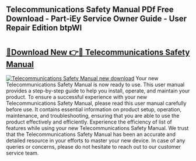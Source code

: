 ## Telecommunications Safety Manual PDf Free Download - Part-iEy Service Owner Guide - User Repair Edition btpWl

# <h2><a href="http://cf21714.oget.top/?id=Telecommunications+Safety+Manual">🔗Download New 👉🔴 Telecommunications Safety Manual</a></h2>

[![Telecommunications Safety Manual new download](https://i.imgur.com/5g1atiW.png)](http://cf21714.oget.top/?id=Telecommunications+Safety+Manual)
Your new Telecommunications Safety Manual is now ready to use. This user manual provides a step-by-step guide to help you install, operate, and maintain your product. To ensure a successful experience with your new Telecommunications Safety Manual, please read this user manual carefully before use. It contains essential information on product setup, operation, maintenance, and troubleshooting, ensuring that you are able to use the product effectively and efficiently. Experience the efficiency of list of features while using your new Telecommunications Safety Manual. We trust that the Telecommunications Safety Manual has been an accurate and detailed resource in your efforts to master your new device. In case of any queries or concerns, please do not hesitate to reach out to our customer service team.

